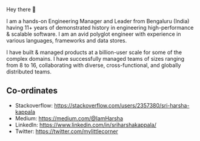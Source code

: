 Hey there 👋

I am a hands-on Engineering Manager and Leader from Bengaluru (India) having 11+ years of demonstrated history in engineering high-performance & scalable software. I am an avid polyglot engineer with experience in various languages, frameworks and data stores.

I have built & managed products at a billion-user scale for some of the complex domains. I have successfully managed teams of sizes ranging from 8 to 16, collaborating with diverse, cross-functional, and globally distributed teams.

## Co-ordinates

- Stackoverflow: https://stackoverflow.com/users/2357380/sri-harsha-kappala
- Medium: https://medium.com/@IamHarsha
- LinkedIn: https://www.linkedin.com/in/sriharshakappala/
- Twitter: https://twitter.com/mylittlecorner
